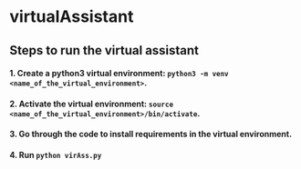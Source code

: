 # virtualAssistant

## Steps to run the virtual assistant
#### 1. Create a python3 virtual environment: `python3 -m venv <name_of_the_virtual_environment>`.
#### 2. Activate the virtual environment: `source <name_of_the_virtual_environment>/bin/activate`.
#### 3. Go through the code to install requirements in the virtual environment.
#### 4. Run `python virAss.py`
